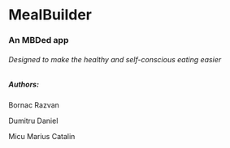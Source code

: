 # MealBuilder
### An MBDed app
###### Designed to make the healthy and self-conscious eating easier
##### Authors:
Bornac Razvan

Dumitru Daniel

Micu Marius Catalin